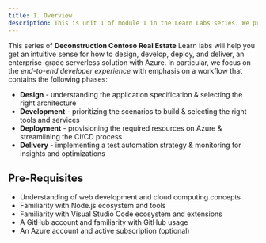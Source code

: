 ```yaml
---
title: 1. Overview
description: This is unit 1 of module 1 in the Learn Labs series. We provide an overview of the Learn Labs series and outline the pre-requisites for learners.
---
```


This series of **Deconstruction Contoso Real Estate** Learn labs will help you get an intuitive sense for how to design, develop, deploy, and deliver, an enterprise-grade serverless solution with Azure. In particular, we focus on the _end-to-end developer experience_ with emphasis on a workflow that contains the following phases:
 - **Design** - understanding the application specification & selecting the right architecture 
 - **Development** - prioritizing the scenarios to build & selecting the right tools and services
 - **Deployment** - provisioning the required resources on Azure & streamlining the CI/CD process
 - **Delivery** - implementing a test automation strategy & monitoring for insights and optimizations

## Pre-Requisites

 - Understanding of web development and cloud computing concepts
 - Familiarity with Node.js ecosystem and tools
 - Familiarity with Visual Studio Code ecosystem and extensions
 - A GitHub account and familiarity with GitHub usage
 - An Azure account and active subscription (optional)
